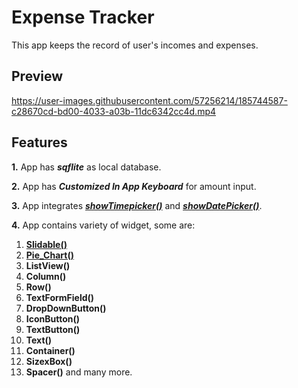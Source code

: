 # Expense Tracker

 This app keeps the record of user's incomes and expenses.
 
 ## Preview
 
 https://user-images.githubusercontent.com/57256214/185744587-c28670cd-bd00-4033-a03b-11dc6342cc4d.mp4
 
 ## Features
 
  **1.** App has ***sqflite*** as local database.
 
  **2.** App has ***Customized In App Keyboard*** for amount input.
 
  **3.** App integrates ***[showTimepicker()](https://api.flutter.dev/flutter/material/showTimePicker.html)*** and ***[showDatePicker()](https://api.flutter.dev/flutter/material/showDatePicker.html)***.
 
  **4.** App contains variety of widget, some are:
 
  1. **[Slidable()](https://pub.dev/packages/flutter_slidable)**
  2. **[Pie_Chart()](https://pub.dev/packages/pie_chart)**
  3. **ListView()**
  4. **Column()**
  5. **Row()**
  6. **TextFormField()**
  7. **DropDownButton()**
  8. **IconButton()**
  9. **TextButton()**
  10. **Text()**
  11. **Container()**
  12. **SizexBox()**
  13. **Spacer()**
  and many more.
